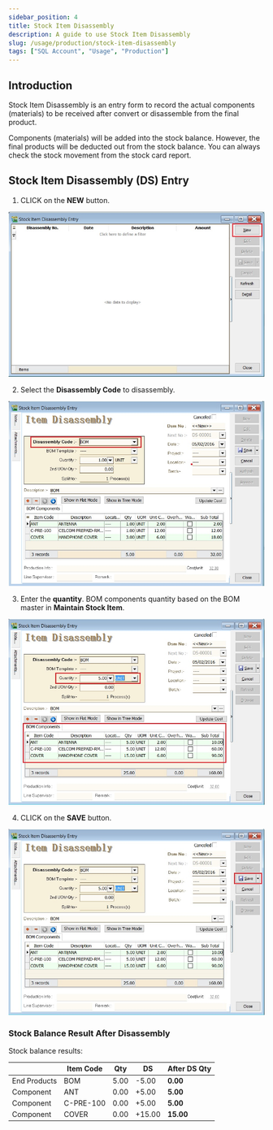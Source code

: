 ```yaml
---
sidebar_position: 4
title: Stock Item Disassembly
description: A guide to use Stock Item Disassembly
slug: /usage/production/stock-item-disassembly
tags: ["SQL Account", "Usage", "Production"]
---
```


## Introduction

Stock Item Disassembly is an entry form to record the actual components (materials) to be received after convert or disassemble from the final product.

Components (materials) will be added into the stock balance. However, the final products will be deducted out from the stock balance. You can always check the stock movement from the stock card report.

## Stock Item Disassembly (DS) Entry

1. CLICK on the **NEW** button.

![36](../../../static/img/getting-started/user-guide/production/jj36.png)

2. Select the **Disassembly Code** to disassembly.

![37](../../../static/img/getting-started/user-guide/production/jj37.png)

3. Enter the **quantity**. BOM components quantity based on the BOM master in **Maintain Stock Item**.

![38](../../../static/img/getting-started/user-guide/production/jj38.png)

4. CLICK on the **SAVE** button.

![39](../../../static/img/getting-started/user-guide/production/jj39.png)

### Stock Balance Result After Disassembly

Stock balance results:

| | Item Code | Qty | DS | **After DS Qty** |
|---|---|---|---|---|
|End Products | BOM | 5.00 | -5.00 | **0.00** |
|Component | ANT | 0.00 | +5.00 | **5.00** |
|Component | C-PRE-100 | 0.00 | +5.00 | **5.00** |
|Component | COVER | 0.00 | +15.00 | **15.00** |
